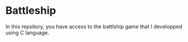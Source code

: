 # Battleship

In this repsitory, you have access to the battlship game that I developped using C language.
